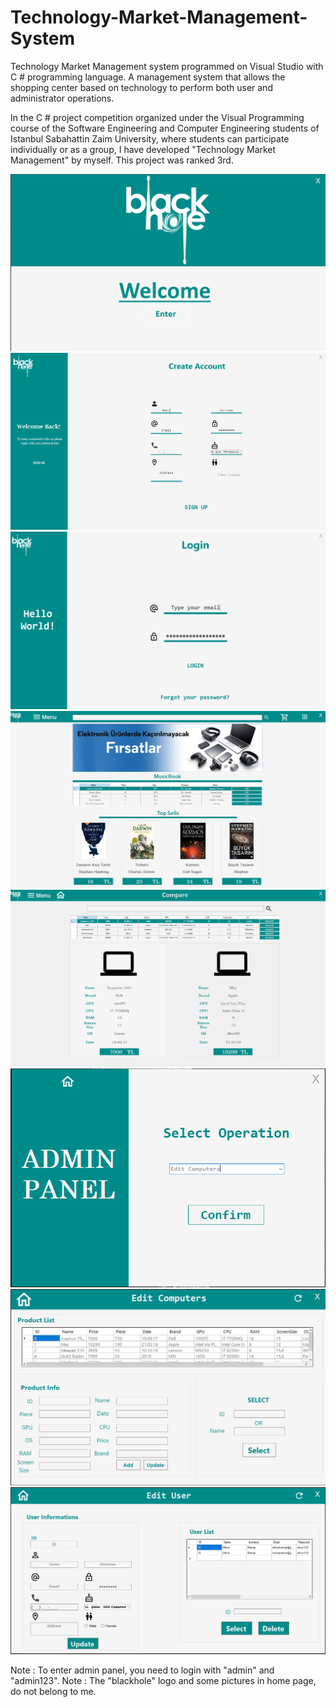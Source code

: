 # Technology-Market-Management-System

Technology Market Management system programmed on Visual Studio with C # programming language. A management system that allows the shopping center based on technology to perform both user and administrator operations.

In the C # project competition organized under the Visual Programming course of the Software Engineering and Computer Engineering students of Istanbul Sabahattin Zaim University, where students can participate individually or as a group, I have developed  "Technology Market Management" by myself. This project was ranked 3rd.

![](main.png)
![](register.png)
![](login.png)
![](home.png)
![](compare.png)
![](adminpanel.png)
![](editcomp.png)
![](editusers.png)

Note : To enter admin panel, you need to login with "admin" and "admin123".
Note : The "blackhole" logo and some pictures in home page, do not belong to me.
